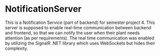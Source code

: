 # NotificationServer
This is a Notification Service (part of backend) for semester project 4. 
This server is supposed to enable real-time communication between backend and frontend, so that we can notify the user when their plant needs attention (as per requirements).
The real time communication was enabled by utilizing the SignalR .NET library which uses WebSockets but hides their complexity. 
